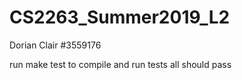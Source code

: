# CS2263_Summer2019_L2
Dorian Clair #3559176

run make test to compile and run tests all should pass
